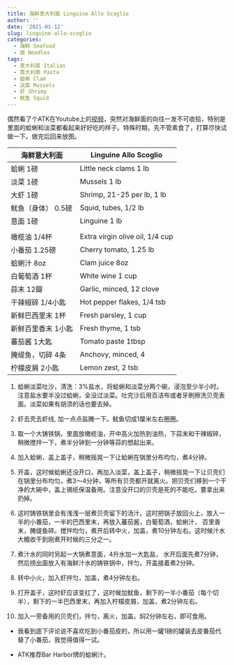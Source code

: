 ```yaml
---
title: 海鲜意大利面 Linguine Allo Scoglio 
author: ''
date: '2021-01-12'
slug: linguine-allo-scoglio
categories:
  - 海鲜 Seafood
  - 面 Noodles
tags:
  - 意大利菜 Italian
  - 意大利面 Pasta
  - 蛤蜊 Clam
  - 淡菜 Mussels
  - 虾 Shrimp
  - 鱿鱼 Squid
---
```


偶然看了个ATK在Youtube上的[视频](https://www.youtube.com/watch?v=5XfA2xG4k_s)，突然对海鲜面的向往一发不可收拾，特别是里面的蛤蜊和淡菜都看起来好好吃的样子。特殊时期，先不管素食了，打算尽快试做一下。做完后回来放图。

|海鲜意大利面                           |Linguine Allo Scoglio     |
|---------------------------------------|-------------------------|
|蛤蜊 1磅                             |Little neck clams 1 lb|
|淡菜 1磅                             |Mussels 1 lb|
|大虾 1磅                           |Shrimp, 21-25 per lb, 1 lb|
|鱿鱼（身体） 0.5磅                             |Squid, tubes,  1/2 lb|
|意面 1磅                                 |Linguine 1 lb            |
|                         |              |
|橄榄油 1/4杯                         |Extra virgin olive oil, 1/4 cup  |
|小番茄 1.25磅                        | Cherry tomato, 1.25 lb        |
|蛤蜊汁 8oz                          | Clam juice 8oz             |
|白葡萄酒 1杯                         | White wine 1 cup             |
|蒜末 12瓣                         |Garlic, minced, 12 clove             |
|干辣椒碎 1/4小匙                          |Hot pepper flakes, 1/4 tsb  |
|新鲜巴西里末 1杯                         |Fresh parsley, 1 cup       |
|新鲜百里香末 1小匙                         |Fresh thyme, 1 tsb         |
|蕃茄酱 1大匙                         |Tomato paste 1tbsp              |
|腌缇鱼，切碎 4条                        |Anchovy, minced, 4            |
|柠檬皮屑 2小匙                         |Lemon zest, 2 tsb             |

1. 蛤蜊淡菜吐沙，清洗：3%盐水，将蛤蜊和淡菜分两个碗，浸泡至少半小时。注意盐水要半没过蛤蜊，全没过淡菜。吐完沙后用百洁布或者牙刷擦洗贝壳表面。淡菜如果有胡须的话也要去掉。

2. 虾去壳去虾线, 加一点点盐腌一下。鱿鱼切成1厘米左右圈圈。

3. 取一个大铸铁锅，里面放橄榄油，开中高火加热到油热，下蒜末和干辣椒碎，稍微搅拌一下，煮半分钟到一分钟等蒜的想起出来。

4. 加入蛤蜊，盖上盖子，稍微摇晃一下让蛤蜊在锅里分布均匀，煮4分钟。

5. 开盖，这时候蛤蜊还没开口，再加入淡菜，盖上盖子，稍微摇晃一下让贝壳们在锅里分布均匀，煮3～4分钟，等所有贝壳都开就离火。把贝壳们移到一个干净的大碗中，盖上锡纸保温备用。注意没开口的贝壳是死的不能吃，要拿出来扔掉。

6. 这时铸铁锅里会有浅浅一层煮贝壳留下的汤汁。这时把锅子放回火上，放入一半的小番茄，一半的巴西里末，再放入蕃茄酱，白葡萄酒，蛤蜊汁， 百里香末，腌缇鱼碎。搅拌均匀，煮开后转中火，加盖，煮10分钟左右。这时候汁水大概收干到刚煮开时候的三分之一。

7. 煮汁水的同时另起一大锅煮意面，4升水加一大匙盐， 水开后面先煮7分钟，然后捞出面放入有海鲜汁水的铸铁锅中，拌匀，开盖接着煮2分钟。

8. 转中小火，加入虾拌匀，加盖，煮4分钟左右。

9. 打开盖子，这时虾应该变红了，这时候加鱿鱼，剩下的一半小番茄（每个切半），剩下的一半巴西里末，再加入柠檬皮屑，加盖，煮2分钟左右。

10. 加入一旁备用的贝壳们，拌匀，离火，加盖，焖2分钟左右，即可食用。

* 我看到底下评论说不喜欢吃到小番茄皮的，所以用一罐1磅的罐装去皮番茄代替了小番茄，我觉得值得一试。

* ATK推荐Bar Harbor牌的蛤蜊汁。
